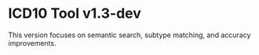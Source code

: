 # ICD10 Tool v1.3-dev

This version focuses on semantic search, subtype matching, and accuracy improvements.
